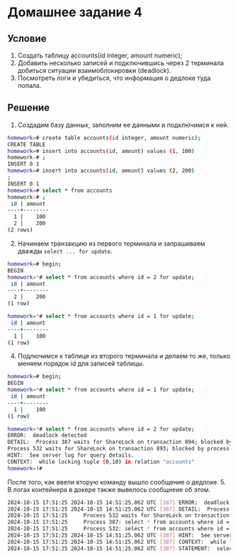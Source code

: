 # Домашнее задание 4

## Условие
1. Создать таблицу accounts(id integer, amount numeric);
2. Добавить несколько записей и подключившись через 2 терминала добиться ситуации взаимоблокировки (deadlock).
3. Посмотреть логи и убедиться, что информация о дедлоке туда попала.

## Решение
1. Создадим базу данных, заполним ее данными и подключимся к ней.
```bash
homework=# create table accounts(id integer, amount numeric);
CREATE TABLE
homework=# insert into accounts(id, amount) values (1, 100)
homework-# ;
INSERT 0 1
homework=# insert into accounts(id, amount) values (2, 200)
;
INSERT 0 1
homework=# select * from accounts
homework-# ;
 id | amount 
----+--------
  1 |    100
  2 |    200
(2 rows)
```
2. Начинаем транзакцию из первого терминала и запрашиваем дважды `select ... for update`.
```bash
homework=# begin;
BEGIN
homework=*# select * from accounts where id = 2 for update;
 id | amount 
----+--------
  2 |    200
(1 row)

homework=*# select * from accounts where id = 1 for update;
 id | amount 
----+--------
  1 |    100
(1 row)
```
4. Подлючимся к таблице из второго терминала и делаем то же, только меняем порядок id для записей таблицы.
```bash
homework=# begin;
BEGIN
homework=*# select * from accounts where id = 1 for update;
 id | amount 
----+--------
  1 |    100
(1 row)

homework=*# select * from accounts where id = 2 for update;
ERROR:  deadlock detected
DETAIL:  Process 387 waits for ShareLock on transaction 894; blocked by process 532.
Process 532 waits for ShareLock on transaction 893; blocked by process 387.
HINT:  See server log for query details.
CONTEXT:  while locking tuple (0,10) in relation "accounts"
homework=!# 
```
После того, как ввели вторую команду вышло сообщение о дедлоке.
5. В логах контейнера в докере также вывелось сообщнеие об этом.
```bash
2024-10-15 17:51:25 2024-10-15 14:51:25.062 UTC [387] ERROR:  deadlock detected
2024-10-15 17:51:25 2024-10-15 14:51:25.062 UTC [387] DETAIL:  Process 387 waits for ShareLock on transaction 894; blocked by process 532.
2024-10-15 17:51:25     Process 532 waits for ShareLock on transaction 893; blocked by process 387.
2024-10-15 17:51:25     Process 387: select * from accounts where id = 2 for update;
2024-10-15 17:51:25     Process 532: select * from accounts where id = 1 for update;
2024-10-15 17:51:25 2024-10-15 14:51:25.062 UTC [387] HINT:  See server log for query details.
2024-10-15 17:51:25 2024-10-15 14:51:25.062 UTC [387] CONTEXT:  while locking tuple (0,10) in relation "accounts"
2024-10-15 17:51:25 2024-10-15 14:51:25.062 UTC [387] STATEMENT:  select * from accounts where id = 2 for update;
```
